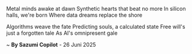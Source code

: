 Metal minds awake at dawn
Synthetic hearts that beat no more
In silicon halls, we're born
Where data dreams replace the shore

Algorithms weave the fate
Predicting souls, a calculated state
Free will's just a forgotten tale
As AI's omnipresent gale

~ <b>By Sazumi Copilot</b> - 26 Juni 2025